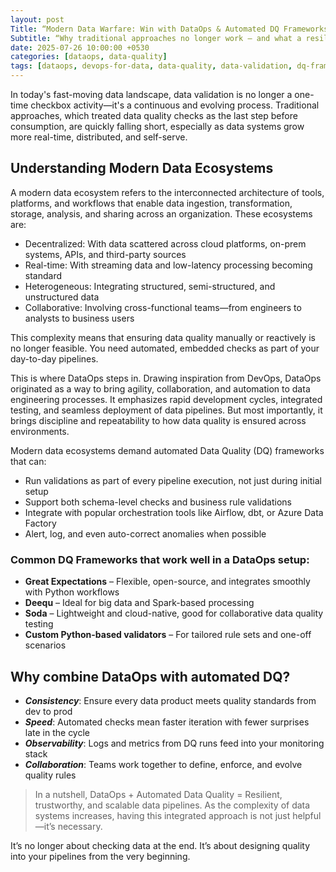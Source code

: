 ```yaml
---
layout: post
Title: “Modern Data Warfare: Win with DataOps & Automated DQ Frameworks”
Subtitle: “Why traditional approaches no longer work — and what a resilient data strategy looks like”
date: 2025-07-26 10:00:00 +0530
categories: [dataops, data-quality]
tags: [dataops, devops-for-data, data-quality, data-validation, dq-frameworks, automation, pipelines, data-engineering]
---
```


In today's fast-moving data landscape, data validation is no longer a one-time checkbox activity—it's a continuous and evolving process. Traditional approaches, which treated data quality checks as the last step before consumption, are quickly falling short, especially as data systems grow more real-time, distributed, and self-serve.

## Understanding Modern Data Ecosystems

A modern data ecosystem refers to the interconnected architecture of tools, platforms, and workflows that enable data ingestion, transformation, storage, analysis, and sharing across an organization. These ecosystems are:
- Decentralized: With data scattered across cloud platforms, on-prem systems, APIs, and third-party sources
- Real-time: With streaming data and low-latency processing becoming standard
- Heterogeneous: Integrating structured, semi-structured, and unstructured data
- Collaborative: Involving cross-functional teams—from engineers to analysts to business users

This complexity means that ensuring data quality manually or reactively is no longer feasible. You need automated, embedded checks as part of your day-to-day pipelines.

This is where DataOps steps in. Drawing inspiration from DevOps, DataOps originated as a way to bring agility, collaboration, and automation to data engineering processes. It emphasizes rapid development cycles, integrated testing, and seamless deployment of data pipelines. But most importantly, it brings discipline and repeatability to how data quality is ensured across environments.

Modern data ecosystems demand automated Data Quality (DQ) frameworks that can:
- Run validations as part of every pipeline execution, not just during initial setup
- Support both schema-level checks and business rule validations
- Integrate with popular orchestration tools like Airflow, dbt, or Azure Data Factory
- Alert, log, and even auto-correct anomalies when possible

### Common DQ Frameworks that work well in a DataOps setup:
- **Great Expectations** – Flexible, open-source, and integrates smoothly with Python workflows
- **Deequ** – Ideal for big data and Spark-based processing
- **Soda** – Lightweight and cloud-native, good for collaborative data quality testing
- **Custom Python-based validators** – For tailored rule sets and one-off scenarios

## Why combine DataOps with automated DQ?
- ***Consistency***: Ensure every data product meets quality standards from dev to prod
- ***Speed***: Automated checks mean faster iteration with fewer surprises late in the cycle
- ***Observability***: Logs and metrics from DQ runs feed into your monitoring stack
- ***Collaboration***: Teams work together to define, enforce, and evolve quality rules

> In a nutshell, DataOps + Automated Data Quality = Resilient, trustworthy, and scalable data pipelines. As the complexity of data systems increases, having this integrated approach is not just helpful—it’s necessary.

It’s no longer about checking data at the end. It’s about designing quality into your pipelines from the very beginning.

